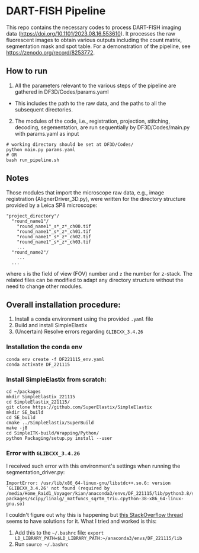 # DART-FISH Pipeline
This repo contains the necessary codes to process DART-FISH imaging data (https://doi.org/10.1101/2023.08.16.553610). It processes the raw fluorescent images to obtain various outputs including the count matrix, segmentation mask and spot table. For a demonstration of the pipeline, see https://zenodo.org/record/8253772.
## How to run
1. All the parameters relevant to the various steps of the pipeline are gathered in DF3D/Codes/params.yaml
* This includes the path to the raw data, and the paths to all the subsequent directories.
2. The modules of the code, i.e., registration, projection, stitching, decoding, segementation, are run sequentially by DF3D/Codes/main.py with params.yaml as input
```
# working directory should be set at DF3D/Codes/
python main.py params.yaml
# OR
bash run_pipeline.sh
```
## Notes
Those modules that import the microscope raw data, e.g., image registration (AlignerDriver_3D.py), were written for the directory structure provided by a Leica SP8 microscope:
```
"project_directory"/
  "round_name1"/
    "round_name1"_s*_z*_ch00.tif
    "round_name1"_s*_z*_ch01.tif
    "round_name1"_s*_z*_ch02.tif
    "round_name1"_s*_z*_ch03.tif
    ...
  "round_name2"/
    ...
  ...  
```
where `s` is the field of view (FOV) number and  ```z``` the number for z-stack. The related files can be modified to adapt any directory structure without the need to change other modules. 

## Overall installation procedure:
1. Install a conda environment using the provided `.yaml` file
2. Build and install SimpleElastix
3. (Uncertain) Resolve errors regarding `GLIBCXX_3.4.26`
### Installation the conda env
```
conda env create -f DF221115_env.yaml
conda activate DF_221115
```
### Install SimpleElastix from scratch:
```
cd ~/packages
mkdir SimpleElastix_221115
cd SimpleElastix_221115/
git clone https://github.com/SuperElastix/SimpleElastix
mkdir SE_build
cd SE_build
cmake ../SimpleElastix/SuperBuild
make -j8
cd SimpleITK-build/Wrapping/Python/
python Packaging/setup.py install --user
```
### Error with `GLIBCXX_3.4.26`
I received such error with this environment's settings when running the segmentation_driver.py:
```
ImportError: /usr/lib/x86_64-linux-gnu/libstdc++.so.6: version `GLIBCXX_3.4.26' not found (required by /media/Home_Raid1_Voyager/kian/anaconda3/envs/DF_221115/lib/python3.8/site-packages/scipy/linalg/_matfuncs_sqrtm_triu.cpython-38-x86_64-linux-gnu.so)
```
I couldn't figure out why this is happening but [this StackOverflow thread](https://stackoverflow.com/questions/54948216/usr-lib-x86-64-linux-gnu-libstdc-so-6-version-glibcxx-3-4-21-not-found-req) seems to have solutions for it. What I tried and worked is this:
1. Add this to the `~/.bashrc` file: `export LD_LIBRARY_PATH=$LD_LIBRARY_PATH:~/anaconda3/envs/DF_221115/lib`
2. Run `source ~/.bashrc`

